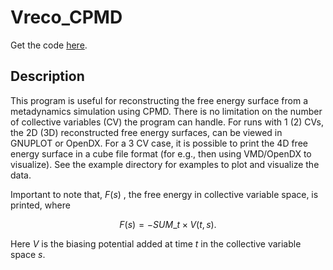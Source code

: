 # Vreco_CPMD

Get the code [here](https://github.com/NNairIITK/Vreco_CPMD).

## Description

This program is useful for reconstructing the free energy surface from a
metadynamics simulation using CPMD. There is no limitation on the number of
collective variables (CV) the program can handle. For runs with 1 (2) CVs, the
2D (3D) reconstructed free energy surfaces, can be viewed in GNUPLOT or
OpenDX. For a 3 CV case, it is possible to print the 4D free energy surface in
a cube file format (for e.g., then using VMD/OpenDX to visualize). See the
example directory for examples to plot and visualize the data.

Important to note that, $F(s)$ , the free energy in collective variable space, is
printed, where

$$
F(s) = - SUM\_t\times V(t,s).
$$

Here $V$ is the biasing potential added at time $t$ in the collective variable
space $s$.
